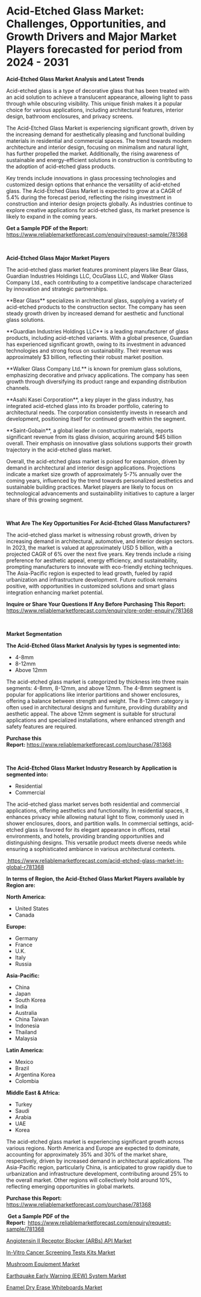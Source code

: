 <p><h1>Acid-Etched Glass Market: Challenges, Opportunities, and Growth Drivers and Major Market Players forecasted for period from 2024 - 2031</h1></p><p><strong>Acid-Etched Glass Market Analysis and Latest Trends</strong></p>
<p><p>Acid-etched glass is a type of decorative glass that has been treated with an acid solution to achieve a translucent appearance, allowing light to pass through while obscuring visibility. This unique finish makes it a popular choice for various applications, including architectural features, interior design, bathroom enclosures, and privacy screens. </p><p>The Acid-Etched Glass Market is experiencing significant growth, driven by the increasing demand for aesthetically pleasing and functional building materials in residential and commercial spaces. The trend towards modern architecture and interior design, focusing on minimalism and natural light, has further propelled the market. Additionally, the rising awareness of sustainable and energy-efficient solutions in construction is contributing to the adoption of acid-etched glass products.</p><p>Key trends include innovations in glass processing technologies and customized design options that enhance the versatility of acid-etched glass. The Acid-Etched Glass Market is expected to grow at a CAGR of 5.4% during the forecast period, reflecting the rising investment in construction and interior design projects globally. As industries continue to explore creative applications for acid-etched glass, its market presence is likely to expand in the coming years.</p></p>
<p><strong>Get a Sample PDF of the Report:&nbsp;</strong> <a href="https://www.reliablemarketforecast.com/enquiry/request-sample/781368?utm_campaign=1608&utm_medium=2&utm_source=Github&utm_content=ia&utm_term=15102024&utm_id=acid-etched-glass">https://www.reliablemarketforecast.com/enquiry/request-sample/781368</a></p>
<p>&nbsp;</p>
<p><strong>Acid-Etched Glass Major Market Players</strong></p>
<p><p>The acid-etched glass market features prominent players like Bear Glass, Guardian Industries Holdings LLC, OcuGlass LLC, and Walker Glass Company Ltd., each contributing to a competitive landscape characterized by innovation and strategic partnerships.</p><p>**Bear Glass** specializes in architectural glass, supplying a variety of acid-etched products to the construction sector. The company has seen steady growth driven by increased demand for aesthetic and functional glass solutions. </p><p>**Guardian Industries Holdings LLC** is a leading manufacturer of glass products, including acid-etched variants. With a global presence, Guardian has experienced significant growth, owing to its investment in advanced technologies and strong focus on sustainability. Their revenue was approximately $3 billion, reflecting their robust market position.</p><p>**Walker Glass Company Ltd.** is known for premium glass solutions, emphasizing decorative and privacy applications. The company has seen growth through diversifying its product range and expanding distribution channels. </p><p>**Asahi Kasei Corporation**, a key player in the glass industry, has integrated acid-etched glass into its broader portfolio, catering to architectural needs. The corporation consistently invests in research and development, positioning itself for continued growth within the segment.</p><p>**Saint-Gobain**, a global leader in construction materials, reports significant revenue from its glass division, acquiring around $45 billion overall. Their emphasis on innovative glass solutions supports their growth trajectory in the acid-etched glass market.</p><p>Overall, the acid-etched glass market is poised for expansion, driven by demand in architectural and interior design applications. Projections indicate a market size growth of approximately 5-7% annually over the coming years, influenced by the trend towards personalized aesthetics and sustainable building practices. Market players are likely to focus on technological advancements and sustainability initiatives to capture a larger share of this growing segment.</p></p>
<p>&nbsp;</p>
<p><strong>What Are The Key Opportunities For Acid-Etched Glass Manufacturers?</strong></p>
<p><p>The acid-etched glass market is witnessing robust growth, driven by increasing demand in architectural, automotive, and interior design sectors. In 2023, the market is valued at approximately USD 5 billion, with a projected CAGR of 6% over the next five years. Key trends include a rising preference for aesthetic appeal, energy efficiency, and sustainability, prompting manufacturers to innovate with eco-friendly etching techniques. The Asia-Pacific region is expected to lead growth, fueled by rapid urbanization and infrastructure development. Future outlook remains positive, with opportunities in customized solutions and smart glass integration enhancing market potential.</p></p>
<p><strong>Inquire or Share Your Questions If Any Before Purchasing This Report:</strong> <a href="https://www.reliablemarketforecast.com/enquiry/pre-order-enquiry/781368?utm_campaign=1608&utm_medium=2&utm_source=Github&utm_content=ia&utm_term=15102024&utm_id=acid-etched-glass">https://www.reliablemarketforecast.com/enquiry/pre-order-enquiry/781368</a></p>
<p>&nbsp;</p>
<p><strong>Market Segmentation</strong></p>
<p><strong>The Acid-Etched Glass Market Analysis by types is segmented into:</strong></p>
<p><ul><li>4-8mm</li><li>8-12mm</li><li>Above 12mm</li></ul></p>
<p><p>The acid-etched glass market is categorized by thickness into three main segments: 4-8mm, 8-12mm, and above 12mm. The 4-8mm segment is popular for applications like interior partitions and shower enclosures, offering a balance between strength and weight. The 8-12mm category is often used in architectural designs and furniture, providing durability and aesthetic appeal. The above 12mm segment is suitable for structural applications and specialized installations, where enhanced strength and safety features are required.</p></p>
<p><strong>Purchase this Report:&nbsp;</strong><a href="https://www.reliablemarketforecast.com/purchase/781368?utm_campaign=1608&utm_medium=2&utm_source=Github&utm_content=ia&utm_term=15102024&utm_id=acid-etched-glass">https://www.reliablemarketforecast.com/purchase/781368</a></p>
<p>&nbsp;</p>
<p><strong>The Acid-Etched Glass Market Industry Research by Application is segmented into:</strong></p>
<p><ul><li>Residential</li><li>Commercial</li></ul></p>
<p><p>The acid-etched glass market serves both residential and commercial applications, offering aesthetics and functionality. In residential spaces, it enhances privacy while allowing natural light to flow, commonly used in shower enclosures, doors, and partition walls. In commercial settings, acid-etched glass is favored for its elegant appearance in offices, retail environments, and hotels, providing branding opportunities and distinguishing designs. This versatile product meets diverse needs while ensuring a sophisticated ambiance in various architectural contexts.</p></p>
<p><a href="https://www.reliablemarketforecast.com/acid-etched-glass-market-in-global-r781368?utm_campaign=1608&utm_medium=2&utm_source=Github&utm_content=ia&utm_term=15102024&utm_id=acid-etched-glass">&nbsp;https://www.reliablemarketforecast.com/acid-etched-glass-market-in-global-r781368</a></p>
<p><strong>In terms of Region, the Acid-Etched Glass Market Players available by Region are:</strong></p>
<p>
    <p> <strong> North America: </strong>
        <ul>
            <li>United States</li>
            <li>Canada</li>
        </ul>
        </p> 
    <p> <strong> Europe: </strong>
        <ul>
            <li>Germany</li>
            <li>France</li>
            <li>U.K.</li>
            <li>Italy</li>
            <li>Russia</li>
        </ul>
        </p> 
    <p> <strong> Asia-Pacific: </strong>
        <ul>
            <li>China</li>
            <li>Japan</li>
            <li>South Korea</li>
            <li>India</li>
            <li>Australia</li>
            <li>China Taiwan</li>
            <li>Indonesia</li>
            <li>Thailand</li>
            <li>Malaysia</li>
        </ul>
        </p> 
    <p> <strong> Latin America: </strong>
        <ul>
            <li>Mexico</li>
            <li>Brazil</li>
            <li>Argentina Korea</li>
            <li>Colombia</li>
        </ul>
        </p> 
    <p> <strong> Middle East & Africa: </strong>
        <ul>
            <li>Turkey</li>
            <li>Saudi</li>
            <li>Arabia</li>
            <li>UAE</li>
            <li>Korea</li>
        </ul>
    </p>
    </p>
<p><p>The acid-etched glass market is experiencing significant growth across various regions. North America and Europe are expected to dominate, accounting for approximately 35% and 30% of the market share, respectively, driven by increased demand in architectural applications. The Asia-Pacific region, particularly China, is anticipated to grow rapidly due to urbanization and infrastructure development, contributing around 25% to the overall market. Other regions will collectively hold around 10%, reflecting emerging opportunities in global markets.</p></p>
<p><strong>Purchase this Report: </strong><a href="https://www.reliablemarketforecast.com/purchase/781368?utm_campaign=1608&utm_medium=2&utm_source=Github&utm_content=ia&utm_term=15102024&utm_id=acid-etched-glass">https://www.reliablemarketforecast.com/purchase/781368</a></p>
<p>&nbsp;<strong>Get a Sample PDF of the Report:&nbsp;&nbsp;</strong><a href="https://www.reliablemarketforecast.com/enquiry/request-sample/781368?utm_campaign=1608&utm_medium=2&utm_source=Github&utm_content=ia&utm_term=15102024&utm_id=acid-etched-glass">https://www.reliablemarketforecast.com/enquiry/request-sample/781368</a></p>
<p><strong></strong></p>
<p><p><a href="https://www.linkedin.com/pulse/angiotensin-ii-receptor-blocker-arbs-api-industry-forecast-market-gccme?utm_campaign=1608&utm_medium=2&utm_source=Github&utm_content=ia&utm_term=15102024&utm_id=acid-etched-glass">Angiotensin II Receptor Blocker (ARBs) API Market</a></p><p><a href="https://www.linkedin.com/pulse/emerging-opportunities-challenges-global-in-vitro-cancer-t8dnf?utm_campaign=1608&utm_medium=2&utm_source=Github&utm_content=ia&utm_term=15102024&utm_id=acid-etched-glass">In-Vitro Cancer Screening Tests Kits Market</a></p><p><a href="https://www.linkedin.com/pulse/mushroom-equipment-market-forecast-global-trends-analysis-from-tnt2e?utm_campaign=1608&utm_medium=2&utm_source=Github&utm_content=ia&utm_term=15102024&utm_id=acid-etched-glass">Mushroom Equipment Market</a></p><p><a href="https://www.linkedin.com/pulse/consumer-behavior-shifts-earthquake-early-warning-eew-system-s5s2f?utm_campaign=1608&utm_medium=2&utm_source=Github&utm_content=ia&utm_term=15102024&utm_id=acid-etched-glass">Earthquake Early Warning (EEW) System Market</a></p><p><a href="https://www.linkedin.com/pulse/enamel-dry-erase-whiteboards-market-penetration-strategies-fzkce?trk=public_post_embed_feed-article-content&utm_campaign=1608&utm_medium=2&utm_source=Github&utm_content=ia&utm_term=15102024&utm_id=acid-etched-glass">Enamel Dry Erase Whiteboards Market</a></p></p>